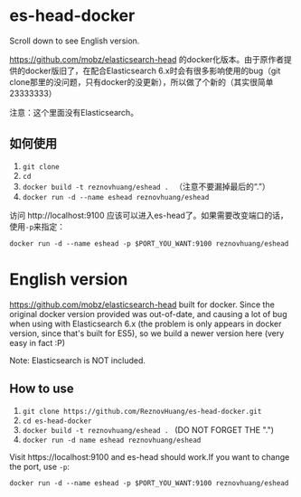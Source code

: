 # es-head-docker
Scroll down to see English version.

https://github.com/mobz/elasticsearch-head 的docker化版本。由于原作者提供的docker版旧了，在配合Elasticsearch 6.x时会有很多影响使用的bug（git clone那里的没问题，只有docker的没更新），所以做了个新的（其实很简单23333333） 

注意：这个里面没有Elasticsearch。

## 如何使用
1. ```git clone```
2. ```cd```
3. ```docker build -t reznovhuang/eshead . ``` （注意不要漏掉最后的“.”） 
4. ```docker run -d --name eshead reznovhuang/eshead```

访问 http://localhost:9100 应该可以进入es-head了。如果需要改变端口的话，使用```-p```来指定： 

```docker run -d --name eshead -p $PORT_YOU_WANT:9100 reznovhuang/eshead```

# English version
https://github.com/mobz/elasticsearch-head built for docker. Since the original docker version provided was out-of-date, and causing a lot of bug when using with Elasticsearch 6.x (the problem is only appears in docker version, since that's built for ES5), so we build a newer version here (very easy in fact :P)

Note: Elasticsearch is NOT included.

## How to use
1. ```git clone https://github.com/ReznovHuang/es-head-docker.git```
2. ```cd es-head-docker```
3. ```docker build -t reznovhuang/eshead . ``` (DO NOT FORGET THE ".")
4. ```docker run -d name eshead reznovhuang/eshead```

Visit https://localhost:9100 and es-head should work.If you want to change the port, use ```-p```:

```docker run -d --name eshead -p $PORT_YOU_WANT:9100 reznovhuang/eshead```